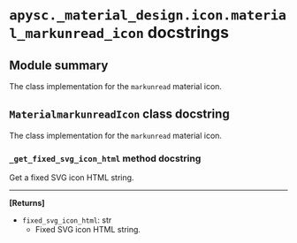 # `apysc._material_design.icon.material_markunread_icon` docstrings

## Module summary

The class implementation for the `markunread` material icon.

## `MaterialmarkunreadIcon` class docstring

The class implementation for the `markunread` material icon.

### `_get_fixed_svg_icon_html` method docstring

Get a fixed SVG icon HTML string.<hr>

**[Returns]**

- `fixed_svg_icon_html`: str
  - Fixed SVG icon HTML string.
